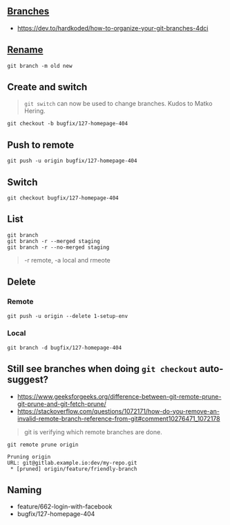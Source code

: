 ## [Branches](https://github.com/Kunena/Kunena-Forum/wiki/Create-a-new-branch-with-git-and-manage-branches)
* https://dev.to/hardkoded/how-to-organize-your-git-branches-4dci

## [Rename](https://careerkarma.com/blog/git-rename-branch/)

```shell
git branch -m old new
```

## Create and switch

> `git switch` can now be used to change branches. Kudos to Matko Hering.

```shell
git checkout -b bugfix/127-homepage-404
```

## Push to remote

```shell
git push -u origin bugfix/127-homepage-404
```

## Switch

```shell
git checkout bugfix/127-homepage-404
```

## List

```shell
git branch
git branch -r --merged staging
git branch -r --no-merged staging
```
> -r remote, -a local and rmeote

## Delete

### Remote

```shell
git push -u origin --delete 1-setup-env
```

### Local

```shell
git branch -d bugfix/127-homepage-404
```

## Still see branches when doing `git checkout` auto-suggest?
* https://www.geeksforgeeks.org/difference-between-git-remote-prune-git-prune-and-git-fetch-prune/
* https://stackoverflow.com/questions/1072171/how-do-you-remove-an-invalid-remote-branch-reference-from-git#comment10276471_1072178
> git is verifying which remote branches are done.
```shell
git remote prune origin
```
```
Pruning origin
URL: git@gitlab.example.io:dev/my-repo.git
 * [pruned] origin/feature/friendly-branch
```

## Naming
* feature/662-login-with-facebook
* bugfix/127-homepage-404
